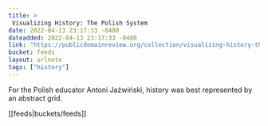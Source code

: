 ```yaml
---
title: > 
 Visualizing History: The Polish System
date: 2022-04-13 23:17:33 -0400
dateadded: 2022-04-13 23:17:33 -0400
link: "https://publicdomainreview.org/collection/visualizing-history-the-polish-system"
bucket: feeds
layout: urlnote
tags: ["history"]
--- 
```

For the Polish educator Antoni Jażwiński, history was best represented by an abstract grid.
 <!-- end excerpt --> 
<div class='bucket'>[[feeds|buckets/feeds]]</div> 
